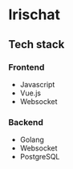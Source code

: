 # Irischat

## Tech stack

### Frontend

- Javascript
- Vue.js
- Websocket

### Backend

- Golang
- Websocket
- PostgreSQL
